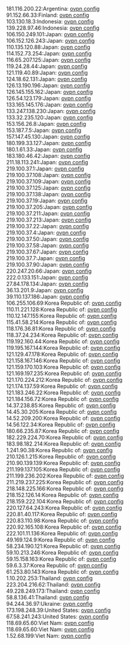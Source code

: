 181.116.200.22:Argentina: [ovpn config](vpn/181_116_200_22.ovpn)  
91.152.66.33:Finland: [ovpn config](vpn/91_152_66_33.ovpn)  
103.130.18.3:Indonesia: [ovpn config](vpn/103_130_18_3.ovpn)  
139.228.97.46:Indonesia: [ovpn config](vpn/139_228_97_46.ovpn)  
106.150.249.101:Japan: [ovpn config](vpn/106_150_249_101.ovpn)  
106.152.126.243:Japan: [ovpn config](vpn/106_152_126_243.ovpn)  
110.135.120.88:Japan: [ovpn config](vpn/110_135_120_88.ovpn)  
114.152.73.254:Japan: [ovpn config](vpn/114_152_73_254.ovpn)  
116.65.207.125:Japan: [ovpn config](vpn/116_65_207_125.ovpn)  
119.24.28.44:Japan: [ovpn config](vpn/119_24_28_44.ovpn)  
121.119.40.89:Japan: [ovpn config](vpn/121_119_40_89.ovpn)  
124.18.62.131:Japan: [ovpn config](vpn/124_18_62_131.ovpn)  
126.13.190.196:Japan: [ovpn config](vpn/126_13_190_196.ovpn)  
126.145.155.162:Japan: [ovpn config](vpn/126_145_155_162.ovpn)  
126.54.123.179:Japan: [ovpn config](vpn/126_54_123_179.ovpn)  
133.165.145.176:Japan: [ovpn config](vpn/133_165_145_176.ovpn)  
133.247.138.230:Japan: [ovpn config](vpn/133_247_138_230.ovpn)  
133.32.235.120:Japan: [ovpn config](vpn/133_32_235_120.ovpn)  
153.156.26.8:Japan: [ovpn config](vpn/153_156_26_8.ovpn)  
153.187.7.5:Japan: [ovpn config](vpn/153_187_7_5.ovpn)  
157.147.45.130:Japan: [ovpn config](vpn/157_147_45_130.ovpn)  
180.199.33.127:Japan: [ovpn config](vpn/180_199_33_127.ovpn)  
180.1.61.33:Japan: [ovpn config](vpn/180_1_61_33.ovpn)  
183.180.46.42:Japan: [ovpn config](vpn/183_180_46_42.ovpn)  
211.18.113.241:Japan: [ovpn config](vpn/211_18_113_241.ovpn)  
219.100.37.1:Japan: [ovpn config](vpn/219_100_37_1.ovpn)  
219.100.37.108:Japan: [ovpn config](vpn/219_100_37_108.ovpn)  
219.100.37.109:Japan: [ovpn config](vpn/219_100_37_109.ovpn)  
219.100.37.125:Japan: [ovpn config](vpn/219_100_37_125.ovpn)  
219.100.37.138:Japan: [ovpn config](vpn/219_100_37_138.ovpn)  
219.100.37.19:Japan: [ovpn config](vpn/219_100_37_19.ovpn)  
219.100.37.205:Japan: [ovpn config](vpn/219_100_37_205.ovpn)  
219.100.37.211:Japan: [ovpn config](vpn/219_100_37_211.ovpn)  
219.100.37.213:Japan: [ovpn config](vpn/219_100_37_213.ovpn)  
219.100.37.22:Japan: [ovpn config](vpn/219_100_37_22.ovpn)  
219.100.37.4:Japan: [ovpn config](vpn/219_100_37_4.ovpn)  
219.100.37.50:Japan: [ovpn config](vpn/219_100_37_50.ovpn)  
219.100.37.58:Japan: [ovpn config](vpn/219_100_37_58.ovpn)  
219.100.37.67:Japan: [ovpn config](vpn/219_100_37_67.ovpn)  
219.100.37.7:Japan: [ovpn config](vpn/219_100_37_7.ovpn)  
219.100.37.90:Japan: [ovpn config](vpn/219_100_37_90.ovpn)  
220.247.20.66:Japan: [ovpn config](vpn/220_247_20_66.ovpn)  
222.0.133.151:Japan: [ovpn config](vpn/222_0_133_151.ovpn)  
27.84.178.134:Japan: [ovpn config](vpn/27_84_178_134.ovpn)  
36.13.201.9:Japan: [ovpn config](vpn/36_13_201_9.ovpn)  
39.110.137.186:Japan: [ovpn config](vpn/39_110_137_186.ovpn)  
106.255.106.69:Korea Republic of: [ovpn config](vpn/106_255_106_69.ovpn)  
110.11.221.128:Korea Republic of: [ovpn config](vpn/110_11_221_128.ovpn)  
110.12.147.155:Korea Republic of: [ovpn config](vpn/110_12_147_155.ovpn)  
115.41.58.214:Korea Republic of: [ovpn config](vpn/115_41_58_214.ovpn)  
118.176.36.81:Korea Republic of: [ovpn config](vpn/118_176_36_81.ovpn)  
118.37.24.234:Korea Republic of: [ovpn config](vpn/118_37_24_234.ovpn)  
119.192.160.44:Korea Republic of: [ovpn config](vpn/119_192_160_44.ovpn)  
119.195.167.144:Korea Republic of: [ovpn config](vpn/119_195_167_144.ovpn)  
121.129.47.178:Korea Republic of: [ovpn config](vpn/121_129_47_178.ovpn)  
121.158.167.146:Korea Republic of: [ovpn config](vpn/121_158_167_146.ovpn)  
121.159.170.103:Korea Republic of: [ovpn config](vpn/121_159_170_103.ovpn)  
121.169.197.235:Korea Republic of: [ovpn config](vpn/121_169_197_235.ovpn)  
121.170.224.212:Korea Republic of: [ovpn config](vpn/121_170_224_212.ovpn)  
121.174.137.59:Korea Republic of: [ovpn config](vpn/121_174_137_59.ovpn)  
121.183.246.22:Korea Republic of: [ovpn config](vpn/121_183_246_22.ovpn)  
121.184.156.72:Korea Republic of: [ovpn config](vpn/121_184_156_72.ovpn)  
14.37.238.85:Korea Republic of: [ovpn config](vpn/14_37_238_85.ovpn)  
14.45.30.205:Korea Republic of: [ovpn config](vpn/14_45_30_205.ovpn)  
14.52.209.200:Korea Republic of: [ovpn config](vpn/14_52_209_200.ovpn)  
14.56.122.34:Korea Republic of: [ovpn config](vpn/14_56_122_34.ovpn)  
180.66.235.87:Korea Republic of: [ovpn config](vpn/180_66_235_87.ovpn)  
182.229.224.70:Korea Republic of: [ovpn config](vpn/182_229_224_70.ovpn)  
183.98.182.214:Korea Republic of: [ovpn config](vpn/183_98_182_214.ovpn)  
1.241.90.38:Korea Republic of: [ovpn config](vpn/1_241_90_38.ovpn)  
210.126.1.215:Korea Republic of: [ovpn config](vpn/210_126_1_215.ovpn)  
210.90.139.139:Korea Republic of: [ovpn config](vpn/210_90_139_139.ovpn)  
211.199.137.105:Korea Republic of: [ovpn config](vpn/211_199_137_105.ovpn)  
211.199.236.202:Korea Republic of: [ovpn config](vpn/211_199_236_202.ovpn)  
211.219.237.225:Korea Republic of: [ovpn config](vpn/211_219_237_225.ovpn)  
218.148.225.166:Korea Republic of: [ovpn config](vpn/218_148_225_166.ovpn)  
218.152.126.14:Korea Republic of: [ovpn config](vpn/218_152_126_14.ovpn)  
218.159.222.104:Korea Republic of: [ovpn config](vpn/218_159_222_104.ovpn)  
220.127.64.243:Korea Republic of: [ovpn config](vpn/220_127_64_243.ovpn)  
220.81.40.117:Korea Republic of: [ovpn config](vpn/220_81_40_117.ovpn)  
220.83.110.98:Korea Republic of: [ovpn config](vpn/220_83_110_98.ovpn)  
220.92.165.108:Korea Republic of: [ovpn config](vpn/220_92_165_108.ovpn)  
222.101.11.136:Korea Republic of: [ovpn config](vpn/222_101_11_136.ovpn)  
49.169.124.9:Korea Republic of: [ovpn config](vpn/49_169_124_9.ovpn)  
58.234.190.121:Korea Republic of: [ovpn config](vpn/58_234_190_121.ovpn)  
59.10.213.246:Korea Republic of: [ovpn config](vpn/59_10_213_246.ovpn)  
59.15.158.163:Korea Republic of: [ovpn config](vpn/59_15_158_163.ovpn)  
59.6.3.37:Korea Republic of: [ovpn config](vpn/59_6_3_37.ovpn)  
61.253.80.143:Korea Republic of: [ovpn config](vpn/61_253_80_143.ovpn)  
1.10.202.253:Thailand: [ovpn config](vpn/1_10_202_253.ovpn)  
223.204.216.62:Thailand: [ovpn config](vpn/223_204_216_62.ovpn)  
49.228.249.173:Thailand: [ovpn config](vpn/49_228_249_173.ovpn)  
58.8.136.41:Thailand: [ovpn config](vpn/58_8_136_41.ovpn)  
94.244.36.97:Ukraine: [ovpn config](vpn/94_244_36_97.ovpn)  
173.198.248.39:United States: [ovpn config](vpn/173_198_248_39.ovpn)  
67.58.241.243:United States: [ovpn config](vpn/67_58_241_243.ovpn)  
118.69.65.60:Viet Nam: [ovpn config](vpn/118_69_65_60.ovpn)  
118.69.65.60:Viet Nam: [ovpn config](vpn/118_69_65_60.ovpn)  
1.52.68.199:Viet Nam: [ovpn config](vpn/1_52_68_199.ovpn)  
